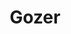---
title: "Gozer"
icon: images/icons/gozer.svg
official_url: https://github.com/dannyvankooten/gozer
taxonomy: ssg
---
